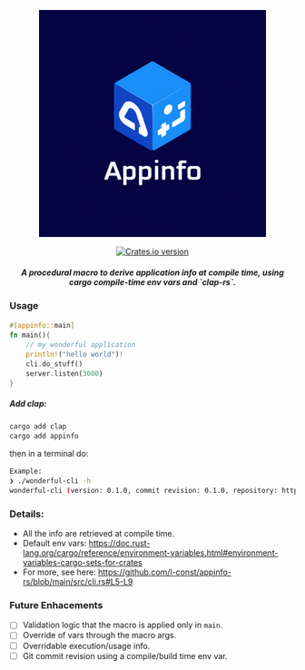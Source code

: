 
<p align="center">
    <img width="400" alt="Alacritty Logo" src="https://github.com/l-const/appinfo-rs/blob/main/appinfo-logo.png">
    <p align="center">
    <a href="https://crates.io/crates/appinfo">
        <img
      src="https://img.shields.io/crates/v/appinfo?style=flat-square"
      alt="Crates.io version"
  /></a>
    <h5 align="center">A procedural macro to derive application info at compile time, using cargo compile-time env vars and `clap-rs`.</h5>
 </p>
</p>



### Usage

```rust
#[appinfo::main]
fn main(){
    // my wonderful application
    println!("hello world")!
    cli.do_stuff()
    server.listen(3000)
}
```

##### Add clap:
```bash
cargo add clap
cargo add appinfo
```

then in a terminal do:

```bash
Example:
❯ ./wonderful-cli -h
wonderful-cli (version: 0.1.0, commit revision: 0.1.0, repository: https://github.com/l-const/wonderful-cli) - A cli app that utilises the appinfo macro.
```


### Details: 
* All the info are retrieved at compile time.
* Default env vars: https://doc.rust-lang.org/cargo/reference/environment-variables.html#environment-variables-cargo-sets-for-crates
* For more, see here: https://github.com/l-const/appinfo-rs/blob/main/src/cli.rs#L5-L9

### Future Enhacements

- [ ] Validation logic that the macro is applied only in `main`.
- [ ] Override of vars through the macro args.
- [ ] Overridable execution/usage info.
- [ ] Git commit revision using a compile/build time env var.
